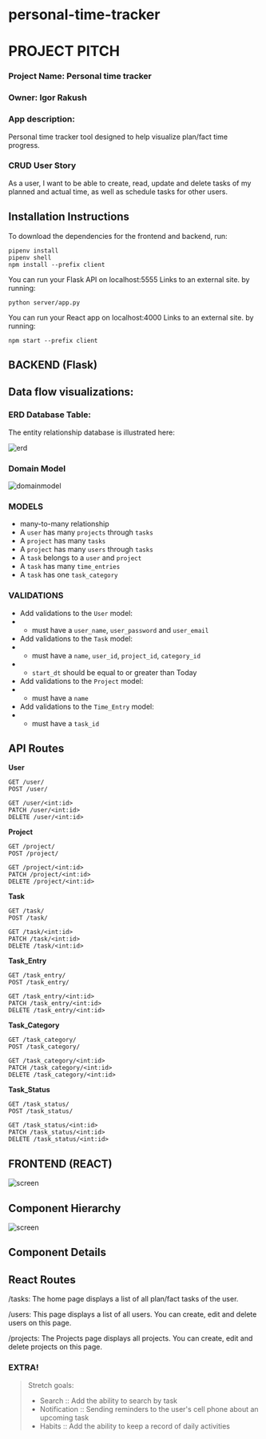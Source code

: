 # personal-time-tracker

# PROJECT PITCH
### Project Name: Personal time tracker
### Owner: Igor Rakush

### App description:
Personal time tracker tool designed to help visualize plan/fact time progress.

### CRUD User Story
As a user, I want to be able to create, read, update and delete tasks of my planned and actual time, as well as schedule tasks for other users.



## Installation Instructions
To download the dependencies for the frontend and backend, run:
```
pipenv install
pipenv shell
npm install --prefix client
```
You can run your Flask API on localhost:5555 Links to an external site. by running:
```
python server/app.py
```
You can run your React app on localhost:4000 Links to an external site. by running:
```
npm start --prefix client
```

## BACKEND (Flask)

## Data flow visualizations: 
### ERD Database Table:

The entity relationship database is illustrated here:

![erd](./erd.png)

### Domain Model

![domainmodel](./domain_model.png)

### MODELS
* many-to-many relationship
* A `user` has many `projects` through `tasks`
* A `project` has many `tasks`
* A `project` has many `users` through `tasks`
* A `task` belongs to a `user` and `project`
* A `task` has many `time_entries`
* A `task` has one `task_category`


### VALIDATIONS 
* Add validations to the `User` model:
* - must have a `user_name`, `user_password` and `user_email`
* Add validations to the `Task` model:
* - must have a `name`, `user_id`, `project_id`, `category_id`
* - `start_dt` should be equal to or greater than Today
* Add validations to the `Project` model:
* - must have a `name`
* Add validations to the `Time_Entry` model:
* - must have a `task_id`

## API Routes

**User**
```
GET /user/
POST /user/
```

```
GET /user/<int:id>
PATCH /user/<int:id>
DELETE /user/<int:id>
```

**Project**
```
GET /project/
POST /project/
```

```
GET /project/<int:id>
PATCH /project/<int:id>
DELETE /project/<int:id>
```

**Task**
```
GET /task/
POST /task/
```

```
GET /task/<int:id>
PATCH /task/<int:id>
DELETE /task/<int:id>
```

**Task_Entry**
```
GET /task_entry/
POST /task_entry/
```

```
GET /task_entry/<int:id>
PATCH /task_entry/<int:id>
DELETE /task_entry/<int:id>
```

**Task_Category**
```
GET /task_category/
POST /task_category/
```

```
GET /task_category/<int:id>
PATCH /task_category/<int:id>
DELETE /task_category/<int:id>
```

**Task_Status**
```
GET /task_status/
POST /task_status/
```

```
GET /task_status/<int:id>
PATCH /task_status/<int:id>
DELETE /task_status/<int:id>
```


## FRONTEND (REACT)

![screen](./react_home_page.png)

## Component Hierarchy
![screen](./components.png)

## Component Details

## React Routes
/tasks: The home page displays a list of all plan/fact tasks of the user.

/users: This page displays a list of all users. You can create, edit and delete users on this page.

/projects: The Projects page displays all projects. You can create, edit and delete projects on this page.

### EXTRA!
> Stretch goals:
> - Search :: Add the ability to search by task
> - Notification :: Sending reminders to the user's cell phone about an upcoming task
> - Habits :: Add the ability to keep a record of daily activities
> >
